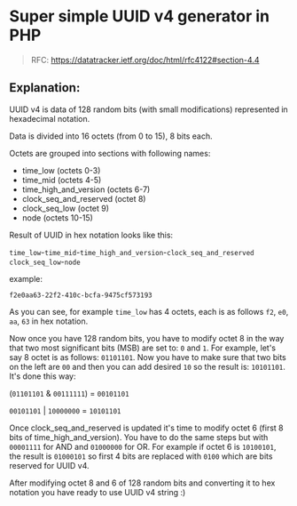 # Super simple UUID v4 generator in PHP

> RFC: https://datatracker.ietf.org/doc/html/rfc4122#section-4.4

## Explanation:

UUID v4 is data of 128 random bits (with small modifications) represented in hexadecimal notation.

Data is divided into 16 octets (from 0 to 15), 8 bits each.

Octets are grouped into sections with following names:

* time_low (octets 0-3)
* time_mid (octets 4-5)
* time_high_and_version (octets 6-7)
* clock_seq_and_reserved (octet 8)
* clock_seq_low (octet 9)
* node (octets 10-15)

Result of UUID in hex notation looks like this:

`time_low`-`time_mid`-`time_high_and_version`-`clock_seq_and_reserved clock_seq_low`-`node`

example:

`f2e0aa63-22f2-410c-bcfa-9475cf573193`

As you can see, for example `time_low` has 4 octets, each is as follows `f2`, `e0`, `aa`, `63` in hex notation.

Now once you have 128 random bits, you have to modify octet 8 in the way that two most significant bits (MSB) are set to: `0` and `1`. For example, let's say 8 octet is as follows: `01101101`. Now you have to make sure that two bits on the left are `00` and then you can add desired `10` so the result is: `10101101`. It's done this way:

(`01101101` & `00111111`) = `00101101`

`00101101` | `10000000` = `10101101`

Once clock_seq_and_reserved is updated it's time to modify octet 6 (first 8 bits of time_high_and_version). You have to do the same steps but with `00001111` for AND and `01000000` for OR. For example if octet 6 is `10100101`, the result is `01000101` so first 4 bits are replaced with `0100` which are bits reserved for UUID v4.

After modifying octet 8 and 6 of 128 random bits and converting it to hex notation you have ready to use UUID v4 string :)
